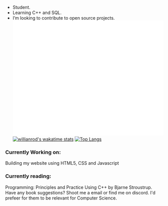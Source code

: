 - Student.
- Learning C++ and SQL.
- I’m looking to contribute to open source projects.<br/>
![Metrics](https://github.com/Branel/Branel/blob/main/github-metrics.svg) <br/>
[![willianrod's wakatime stats](https://github-readme-stats.vercel.app/api/wakatime?username=Branel&theme=dark)](https://github.com/anuraghazra/github-readme-stats)
[![Top Langs](https://github-readme-stats.vercel.app/api/top-langs/?username=branel&theme=dark&layout=compact)](https://github.com/anuraghazra/github-readme-stats)<br/>

<h3>Currently Working on:</h3> 
Building my website using HTML5, CSS and Javascript

 <h3>Currently reading:</h3>Programming: Principles and Practice Using C++ by Bjarne Stroustrup.<br/>
 Have any book suggestions? Shoot me a email or find me on discord. I'd prefeer for them to be relevant for Computer Science.




